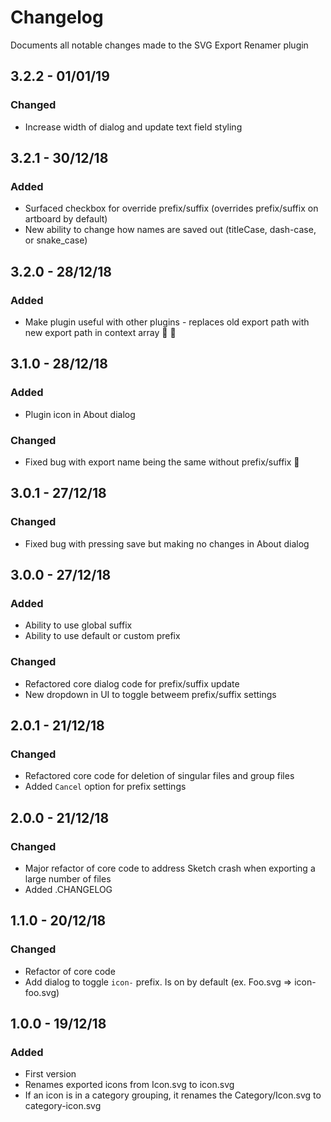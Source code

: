 # Changelog
Documents all notable changes made to the SVG Export Renamer plugin

## 3.2.2 - 01/01/19
### Changed
  - Increase width of dialog and update text field styling

## 3.2.1 - 30/12/18
### Added
  - Surfaced checkbox for override prefix/suffix (overrides prefix/suffix on artboard by default)
  - New ability to change how names are saved out (titleCase, dash-case, or snake_case)

## 3.2.0 - 28/12/18
### Added
 - Make plugin useful with other plugins - replaces old export path with new
   export path in context array 🥳 🎉

## 3.1.0 - 28/12/18
### Added
 - Plugin icon in About dialog

### Changed
 - Fixed bug with export name being the same without prefix/suffix 🎉

## 3.0.1 - 27/12/18
### Changed
 - Fixed bug with pressing save but making no changes in About dialog

## 3.0.0 - 27/12/18
### Added
 - Ability to use global suffix
 - Ability to use default or custom prefix

### Changed
 - Refactored core dialog code for prefix/suffix update
 - New dropdown in UI to toggle betweem prefix/suffix settings

## 2.0.1 - 21/12/18
### Changed
 - Refactored core code for deletion of singular files and group files
 - Added `Cancel` option for prefix settings

## 2.0.0 - 21/12/18
### Changed
 - Major refactor of core code to address Sketch crash when exporting a large number of files
 - Added .CHANGELOG

## 1.1.0 - 20/12/18
### Changed
 - Refactor of core code
 - Add dialog to toggle `icon-` prefix. Is on by default (ex. Foo.svg => icon-foo.svg)

## 1.0.0 - 19/12/18
### Added
 - First version
 - Renames exported icons from Icon.svg to icon.svg
 - If an icon is in a category grouping, it renames the Category/Icon.svg to category-icon.svg